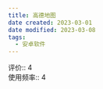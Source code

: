 ```yaml
---
title: 高德地图
date created: 2023-03-01
date modified: 2023-03-08
tags:
  - 安卓软件
---
```


评价:: 4  
使用频率:: 4
